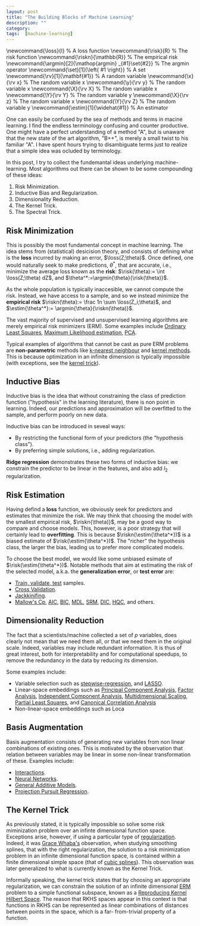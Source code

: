 ```yaml
---
layout: post
title: "The Building Blocks of Machine Learning"
description: ""
category: 
tags:  [machine-learning]
---
```

\newcommand{\loss}{l} % A loss function
\newcommand{\risk}{R} % The risk function
\newcommand{\riskn}{\mathbb{R}} % The empirical risk
\newcommand{\argmin}[2]{\mathop{argmin} _{#1}\set{#2}} % The argmin operator
\newcommand{\set}[1]{\left\{ #1 \right\}} % A set
\newcommand{\rv}[1]{\mathbf{#1}} % A random variable
\newcommand{\x}{\rv x} % The random variable x 
\newcommand{\y}{\rv y} % The random variable x 
\newcommand{\X}{\rv X} % The random variable x 
\newcommand{\Y}{\rv Y} % The random variable y
\newcommand{\X}{\rv z} % The random variable x 
\newcommand{\Y}{\rv Z} % The random variable y
\newcommand{\estim}[1]{\widehat{#1}} % An estimator


One can easily be confused by the sea of methods and terms in macine learning.
I find the endless terminology confusing and counter productive. One might have a perfect understanding of a method "A", but is unaware that the new state of the art algorithm, "B++", is merely a small twist to his familiar "A". I have spent hours trying to disambiguate terms just to realize that a simple idea was ocluded by terminology.

In this post, I try to collect the fundemantal ideas underlying machine-learning. Most algorithms out there can be shown to be some compounding of these ideas:

1. Risk Minimization.
1. Inductive Bias and Regularization.
1. Dimensionality Reduction.
1. The Kernel Trick.
1. The Spectral Trick.

## Risk Minimization

This is possibly the most fundamental concept in machine learning. 
The idea stems from (statistical) desicision theory, and consists of defining what is the __loss__ incurred by making an error, $\loss(Z;\theta)$. 
Once defined, one would naturally seek to make predictions, $\theta^*$, that are accurate, i.e., minimize the average loss known as the __risk__: $\risk(\theta):= \int \loss(Z;\theta) dZ$, and $\theta^*:=\argmin{\theta}{\risk(\theta)}$.

As the whole population is typically inaccesible, we cannot compute the risk. Instead, we have access to a sample, and so we instead minimize the __empirical risk__ $\riskn(\theta):= \frac  1n \sum \loss(Z_i;\theta)$, and $\estim{\theta^*}:= \argmin{\theta}{\riskn(\theta)}$.

The vast majority of supervised and unsupervised learning algorithms are merely empirical risk minimizers (ERM).
Some examples include [Ordinary Least Squares](https://en.wikipedia.org/wiki/Ordinary_least_squares), [Maximum Likelihood estimation](https://en.wikipedia.org/wiki/Maximum_likelihood), [PCA](https://en.wikipedia.org/wiki/Principal_component_analysis).

Typical examples of algorithms that cannot be cast as pure ERM problems are __non-parametric__ methods like [k-nearest neighbour](https://en.wikipedia.org/wiki/K-nearest_neighbors_algorithm) and [kernel methods](https://en.wikipedia.org/wiki/Kernel_method). This is because  optimization in an infinite dimension is typically impossible (with exceptions, see the [kernel trick](#the-kernel-trick)).



## Inductive Bias
Inductive bias is the idea that without constraining the class of prediction function ("hypothesis" in the learning literature), there is non point in learning. Indeed, our predictions and approximation will be overfitted to the sample, and perform poorly on new data.

Inductive bias can be introduced in seveal ways:

- By restricting the functional form of your predictors (the "hypothesis class").
- By preferring simple solutions, i.e., adding regularization.

__Ridge regression__ demonstrates these two forms of inductive bias: we constrain the predictor to be linear in the features, and also add $l_2$ regularization. 


## Risk Estimation

Having defind a __loss__ function, we obviously seek for predictors and estimates that minimize the risk.
We may think that choosing the model with the smallest empirical risk, $\riskn{\theta)}$, may be a good way to compare and choose models. This, however, is a poor strategy that will certainly lead to __overfitting__. 
This is because $\riskn(\estim{\theta^*})$ is a biased estimate of $\risk(\estim{\theta^*})$. The "richer" the hypothesis class, the larger the bias, leading us to prefer more complicated models. 

To choose the best model, we would like some unbiased esimate of $\risk(\estim{\theta^*})$. 
Notable methods that aim at estimating the risk of the selected model, a.k.a. the __generalization error__, or __test error__ are:

- [Train, validate, test](https://en.wikipedia.org/wiki/Test_set) samples.
- [Cross Validation](https://en.wikipedia.org/wiki/Cross-validation_(statistics)).
- [Jackkinifing](https://en.wikipedia.org/wiki/Jackknife_resampling).
- [Mallow's Cp](https://en.wikipedia.org/wiki/Mallows's_Cp), [AIC](https://en.wikipedia.org/wiki/Akaike_information_criterion), [BIC](https://en.wikipedia.org/wiki/Bayesian_information_criterion), [MDL](https://en.wikipedia.org/wiki/Minimum_description_length), [SRM](https://en.wikipedia.org/wiki/Structural_risk_minimization), [DIC](https://en.wikipedia.org/wiki/Deviance_information_criterion), [HQC](https://en.wikipedia.org/wiki/Hannan%E2%80%93Quinn_information_criterion), and others.


## Dimensionality Reduction

The fact that a scientists/machine collected a set of $p$ variables, does clearly not mean that we need them all, or that we need them in the original scale.
Indeed, variables may include redundant information. 
It is thus of great interest, both for interpretability and for computational speedups, to remove the redundancy in the data by reducing its dimension. 

Some examples include:

- Variable selection such as [stepwise-regression](https://en.wikipedia.org/wiki/Stepwise_regression), and [LASSO](http://statweb.stanford.edu/~tibs/lasso.html).
- Linear-space embeddings such as [Principal Component Analysis](https://en.wikipedia.org/wiki/Principal_component_analysis), [Factor Analysis](https://en.wikipedia.org/wiki/Factor_analysis), [Independent Component Analysis](https://en.wikipedia.org/wiki/Independent_component_analysis), [Multidimensional Scaling](https://en.wikipedia.org/wiki/Multidimensional_scaling), [Partial Least Squares](https://en.wikipedia.org/wiki/Partial_least_squares_regression), and [Canonical Correlation Analysis](https://en.wikipedia.org/wiki/Canonical_correlation)
- Non-linear-space embeddings such as Loca


## Basis Augmentation
Basis augmentation consists of generating new variables from non linear combinations of existing ones. This is motivated by the observation that relation between variables may be linear in some non-linear transformation of these. 
Examples include:

- [Interactions](https://en.wikipedia.org/wiki/Interaction_(statistics)).
- [Neural Networks](https://en.wikipedia.org/wiki/Artificial_neural_network).
- [General Additive Models](https://en.wikipedia.org/wiki/Generalized_additive_model).
- [Projection Pursuit Regression](https://en.wikipedia.org/wiki/Projection_pursuit_regression).


## The Kernel Trick

As previously stated, it is typically impossible so solve some risk miminization problem over an infinte dimensional function space.
Exceptions arise, however, if using a particular type of [regularization](#inductive-bias).
Indeed, it was [Grace Whaba's](http://www.stat.wisc.edu/~wahba/) observation, when studying smoothing splines, that with the right regularization, the solution to a risk minimization problem in an infinite dimensional function space, is contained within a finite dimensional simple space (that of [cubic splines](https://en.wikipedia.org/wiki/Spline_(mathematics))).
This observation was later generalized to what is currently known as the Kernel Trick.

Informally speaking, the kernel trick states that by choosing an appropriate regularization, we can constrain the solution of an infinite dimensional [ERM](#risk-minimization) problem to a simple functional subspace, known as a [Reproducing Kernel Hilbert Space](https://en.wikipedia.org/wiki/Reproducing_kernel_Hilbert_space).
The reason that RKHS spaces appear in this context is that functions in RKHS can be represented as linear combinations of distances between points in the space, which is a far- from-trivial property of a function. 


